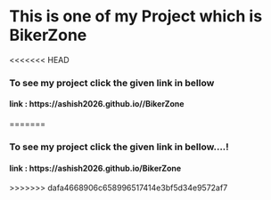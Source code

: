 <h1> This is one of my Project which is BikerZone</h1>
<<<<<<< HEAD
<h3>To see my project click the given link in bellow</h3>
<h4>link : https://ashish2026.github.io//BikerZone</h4>
=======
<h3>To see my project click the given link in bellow....!</h3>
<h4>link : https://ashish2026.github.io/BikerZone</h4>
>>>>>>> dafa4668906c658996517414e3bf5d34e9572af7
